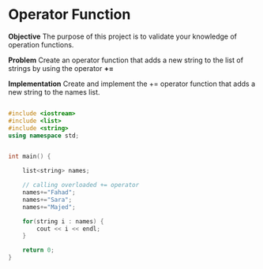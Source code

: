 # Operator Function

**Objective**
The purpose of this project is to validate your knowledge of operation functions.



**Problem**
Create an operator function that adds a new string to the list of strings by using the operator **+=**

**Implementation**
Create and implement the += operator function that adds a new string to the names list.

```cpp

#include <iostream>
#include <list>
#include <string>
using namespace std;


int main() {

    list<string> names;

    // calling overloaded += operator
    names+="Fahad";
    names+="Sara";
    names+="Majed";

    for(string i : names) {
        cout << i << endl;
    }

    return 0;
}

```

